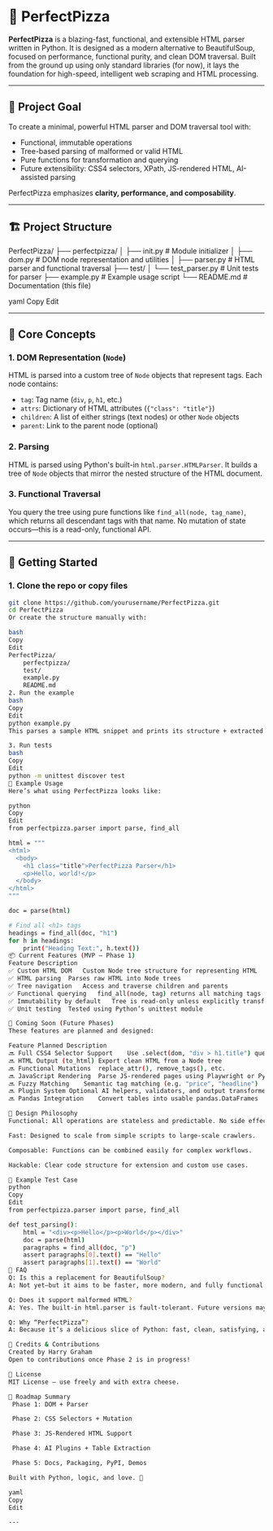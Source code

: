 # 🍕 PerfectPizza

**PerfectPizza** is a blazing-fast, functional, and extensible HTML parser written in Python. It is designed as a modern alternative to BeautifulSoup, focused on performance, functional purity, and clean DOM traversal. Built from the ground up using only standard libraries (for now), it lays the foundation for high-speed, intelligent web scraping and HTML processing.

---

## 🎯 Project Goal

To create a minimal, powerful HTML parser and DOM traversal tool with:

- Functional, immutable operations
- Tree-based parsing of malformed or valid HTML
- Pure functions for transformation and querying
- Future extensibility: CSS4 selectors, XPath, JS-rendered HTML, AI-assisted parsing

PerfectPizza emphasizes **clarity, performance, and composability**.

---

## 🏗️ Project Structure

PerfectPizza/
├── perfectpizza/
│ ├── init.py # Module initializer
│ ├── dom.py # DOM node representation and utilities
│ ├── parser.py # HTML parser and functional traversal
├── test/
│ └── test_parser.py # Unit tests for parser
├── example.py # Example usage script
└── README.md # Documentation (this file)

yaml
Copy
Edit

---

## 🔧 Core Concepts

### 1. **DOM Representation (`Node`)**
HTML is parsed into a custom tree of `Node` objects that represent tags. Each node contains:

- `tag`: Tag name (`div`, `p`, `h1`, etc.)
- `attrs`: Dictionary of HTML attributes (`{"class": "title"}`)
- `children`: A list of either strings (text nodes) or other `Node` objects
- `parent`: Link to the parent node (optional)

### 2. **Parsing**
HTML is parsed using Python's built-in `html.parser.HTMLParser`. It builds a tree of `Node` objects that mirror the nested structure of the HTML document.

### 3. **Functional Traversal**
You query the tree using pure functions like `find_all(node, tag_name)`, which returns all descendant tags with that name. No mutation of state occurs—this is a read-only, functional API.

---

## 🚀 Getting Started

### 1. Clone the repo or copy files

```bash
git clone https://github.com/yourusername/PerfectPizza.git
cd PerfectPizza
Or create the structure manually with:

bash
Copy
Edit
PerfectPizza/
    perfectpizza/
    test/
    example.py
    README.md
2. Run the example
bash
Copy
Edit
python example.py
This parses a sample HTML snippet and prints its structure + extracted <h1> text.

3. Run tests
bash
Copy
Edit
python -m unittest discover test
🧪 Example Usage
Here’s what using PerfectPizza looks like:

python
Copy
Edit
from perfectpizza.parser import parse, find_all

html = """
<html>
  <body>
    <h1 class="title">PerfectPizza Parser</h1>
    <p>Hello, world!</p>
  </body>
</html>
"""

doc = parse(html)

# Find all <h1> tags
headings = find_all(doc, "h1")
for h in headings:
    print("Heading Text:", h.text())
📦 Current Features (MVP – Phase 1)
Feature	Description
✅ Custom HTML DOM	Custom Node tree structure for representing HTML
✅ HTML parsing	Parses raw HTML into Node trees
✅ Tree navigation	Access and traverse children and parents
✅ Functional querying	find_all(node, tag) returns all matching tags
✅ Immutability by default	Tree is read-only unless explicitly transformed
✅ Unit testing	Tested using Python’s unittest module

🧩 Coming Soon (Future Phases)
These features are planned and designed:

Feature	Planned Description
🔜 Full CSS4 Selector Support	Use .select(dom, "div > h1.title") queries
🔜 HTML Output (to_html)	Export clean HTML from a Node tree
🔜 Functional Mutations	replace_attr(), remove_tags(), etc.
🔜 JavaScript Rendering	Parse JS-rendered pages using Playwright or Pyppeteer
🔜 Fuzzy Matching	Semantic tag matching (e.g. "price", "headline")
🔜 Plugin System	Optional AI helpers, validators, and output transformers
🔜 Pandas Integration	Convert tables into usable pandas.DataFrames

🧠 Design Philosophy
Functional: All operations are stateless and predictable. No side effects.

Fast: Designed to scale from simple scripts to large-scale crawlers.

Composable: Functions can be combined easily for complex workflows.

Hackable: Clear code structure for extension and custom use cases.

🧪 Example Test Case
python
Copy
Edit
from perfectpizza.parser import parse, find_all

def test_parsing():
    html = "<div><p>Hello</p><p>World</p></div>"
    doc = parse(html)
    paragraphs = find_all(doc, "p")
    assert paragraphs[0].text() == "Hello"
    assert paragraphs[1].text() == "World"
🧠 FAQ
Q: Is this a replacement for BeautifulSoup?
A: Not yet—but it aims to be faster, more modern, and fully functional. It’s an educational and performance-driven reimagining of HTML parsing.

Q: Does it support malformed HTML?
A: Yes. The built-in html.parser is fault-tolerant. Future versions may swap this for faster, stricter engines.

Q: Why “PerfectPizza”?
A: Because it’s a delicious slice of Python: fast, clean, satisfying, and infinitely customizable. 🍕

👥 Credits & Contributions
Created by Harry Graham
Open to contributions once Phase 2 is in progress!

📜 License
MIT License – use freely and with extra cheese.

🧭 Roadmap Summary
 Phase 1: DOM + Parser

 Phase 2: CSS Selectors + Mutation

 Phase 3: JS-Rendered HTML Support

 Phase 4: AI Plugins + Table Extraction

 Phase 5: Docs, Packaging, PyPI, Demos

Built with Python, logic, and love. 🍕

yaml
Copy
Edit

---
